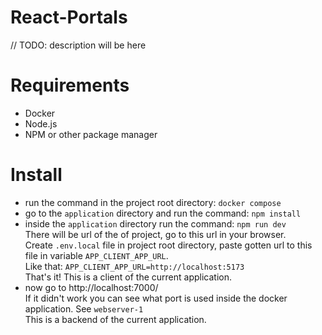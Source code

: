 # React-Portals

// TODO: description will be here

# Requirements

* Docker
* Node.js
* NPM or other package manager

# Install

* run the command in the project root directory: `docker compose`
* go to the `application` directory and run the command: `npm install`
* inside the `application` directory run the command: `npm run dev`<br>
There will be url of the of project, go to this url in your browser.<br>
Create `.env.local` file in project root directory, paste gotten url to this file in variable `APP_CLIENT_APP_URL`.<br>
Like that: `APP_CLIENT_APP_URL=http://localhost:5173`<br>
That's it! This is a client of the current application.
* now go to http://localhost:7000/ <br>
If it didn't work you can see what port is used inside the docker application. See `webserver-1`<br>
This is a backend of the current application.